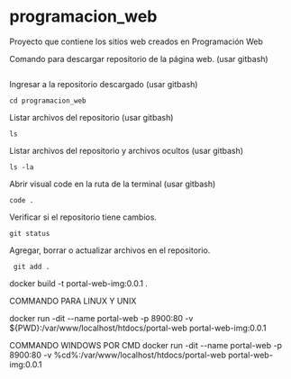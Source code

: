 # programacion_web
Proyecto que contiene los sitios web creados en Programación Web

Comando para descargar repositorio de la página web. (usar gitbash)

```shell

```

Ingresar a la repositorio descargado (usar gitbash)

```shell
cd programacion_web
```

Listar archivos del repositorio (usar gitbash)

```shell
ls
```

Listar archivos del repositorio y archivos ocultos (usar gitbash)

```shell
ls -la
```

Abrir visual code en la ruta de la terminal (usar gitbash)

```shell
code .
```
Verificar si el repositorio tiene cambios.

```shell
git status
```

Agregar, borrar o actualizar archivos en el repositorio.

```shell
 git add .
 ```


docker build -t portal-web-img:0.0.1 .

COMMANDO PARA LINUX Y UNIX

docker run -dit --name portal-web -p 8900:80 -v ${PWD}:/var/www/localhost/htdocs/portal-web portal-web-img:0.0.1

COMMANDO WINDOWS POR CMD
docker run -dit --name portal-web -p 8900:80 -v %cd%:/var/www/localhost/htdocs/portal-web portal-web-img:0.0.1


